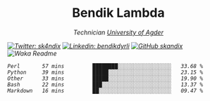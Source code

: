 <h1 align="center"> Bendik Lambda </h1>
<p align="center"><em>Technician <a href="http://www.uia.no">University of Agder</a></p>



[![Twitter: sk4ndix](https://img.shields.io/twitter/follow/sk4ndix?style=social)](https://twitter.com/sk4ndix)
[![Linkedin: bendikdyrli](https://img.shields.io/badge/-bendikdyrli-blue?style=flat-square&logo=Linkedin&logoColor=white&link=https://www.linkedin.com/in/bendikdyrli/)](https://www.linkedin.com/in/bendikdyrli/)
[![GitHub skandix](https://img.shields.io/github/followers/skandix?label=follow&style=social)](https://github.com/skandix)
![Waka Readme](https://github.com/skandix/skandix/workflows/Waka%20Readme/badge.svg)


<!--START_SECTION:waka-->
```text
Perl       57 mins         ████████░░░░░░░░░░░░░░░░░   33.68 % 
Python     39 mins         █████░░░░░░░░░░░░░░░░░░░░   23.15 % 
Other      33 mins         █████░░░░░░░░░░░░░░░░░░░░   19.90 % 
Bash       22 mins         ███░░░░░░░░░░░░░░░░░░░░░░   13.37 % 
Markdown   16 mins         ██░░░░░░░░░░░░░░░░░░░░░░░   09.47 %
```
<!--END_SECTION:waka-->
